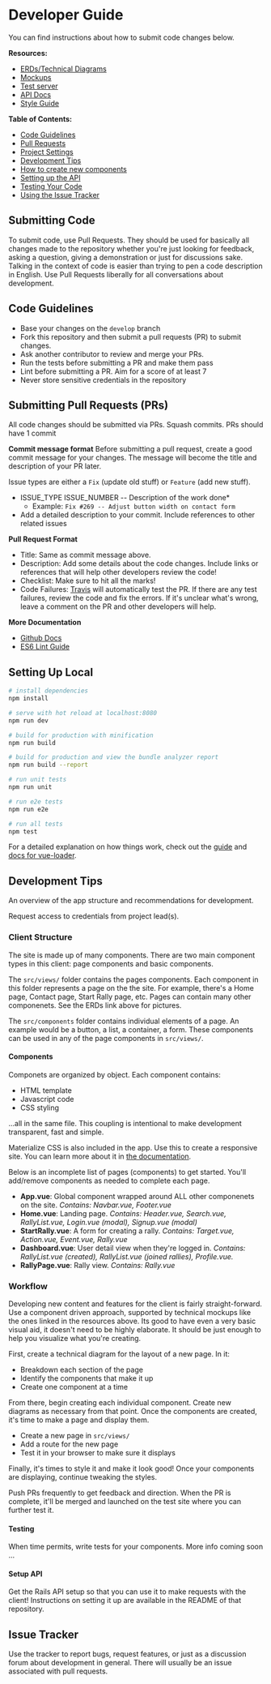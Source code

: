 # Developer Guide

You can find instructions about how to submit code changes below.

__Resources:__
* [ERDs/Technical Diagrams](https://www.dropbox.com/sh/3tloq9k7lwvd93s/AABOeQRViL_qlET9SyT04bdWa?dl=0)
* [Mockups](https://projects.invisionapp.com/share/MFIYWL1HGA6#/screens/297295391)
* [Test server](https://mcrallytest.herokuapp.com/)
* [API Docs](https://rallystarter.docs.apiary.io/)
* [Style Guide](https://github.com/airbnb/javascript#airbnb-javascript-style-guide-)

**Table of Contents:**

* [Code Guidelines](#guidelines)
* [Pull Requests](#pullrequests)
* [Project Settings](#settings)
* [Development Tips](#devtips)
* [How to create new components](#workflow)
* [Setting up the API](#api-config)
* [Testing Your Code](#testing)
* [Using the Issue Tracker](#issues)

## Submitting Code

To submit code, use Pull Requests. They should be used for basically all changes made to the repository whether you're just looking for feedback, asking a question, giving a demonstration or just for discussions sake. Talking in the context of code is easier than trying to pen a code description in English. Use Pull Requests liberally for all conversations about development.

<a name="guidelines"></a>
## Code Guidelines

- Base your changes on the `develop` branch
- Fork this repository and then submit a pull requests (PR) to submit changes.
- Ask another contributor to review and merge your PRs.
- Run the tests before submitting a PR and make them pass
- Lint before submitting a PR. Aim for a score of at least 7
- Never store sensitive credentials in the repository


<a name="pullrequests"></a>
## Submitting Pull Requests (PRs)

All code changes should be submitted via PRs. Squash commits. PRs should have 1 commit

__Commit message format__
Before submitting a pull request, create a good commit message for your changes. The message will become the title and description of your PR later.

Issue types are either a `Fix` (update old stuff) or `Feature` (add new stuff).

* ISSUE_TYPE ISSUE_NUMBER -- Description of the work done*</br>
    - Example: `Fix #269 -- Adjust button width on contact form`
* Add a detailed description to your commit. Include references to other related issues

__Pull Request Format__
- Title: Same as commit message above.
- Description: Add some details about the code changes. Include links or references that will help other developers review the code!
- Checklist: Make sure to hit all the marks!
- Code Failures: [Travis](https://docs.travis-ci.com/user/getting-started/) will automatically test the PR. If there are any test failures, review the code and fix the errors. If it's unclear what's wrong, leave a comment on the PR and other developers will help.

**More Documentation**
- [Github Docs](https://help.github.com/articles/about-pull-requests/)
- [ES6 Lint Guide](https://eslint.org/docs/rules/)


<a name="settings"></a>
## Setting Up Local

```bash
# install dependencies
npm install

# serve with hot reload at localhost:8080
npm run dev

# build for production with minification
npm run build

# build for production and view the bundle analyzer report
npm run build --report

# run unit tests
npm run unit

# run e2e tests
npm run e2e

# run all tests
npm test
```
For a detailed explanation on how things work, check out the [guide](http://vuejs-templates.github.io/webpack/) and [docs for vue-loader](http://vuejs.github.io/vue-loader).

<a name="devtips"></a>
## Development Tips

An overview of the app structure and recommendations for development.

Request access to credentials from project lead(s).

### Client Structure

The site is made up of many components. There are two main component types in this client: page components and basic components.

The `src/views/` folder contains the pages components. Each component in this folder represents a page on the the site. For example, there's a Home page, Contact page, Start Rally page, etc. Pages can contain many other componenets. See the ERDs link above for pictures.

The `src/components` folder contains individual elements of a page. An example would be a button, a list, a container, a form. These components can be used in any of the page components in `src/views/`.

#### Components

Componets are organized by object. Each component contains:

* HTML template
* Javascript code
* CSS styling

...all in the same file. This coupling is intentional to make development transparent, fast and simple.

Materialize CSS is also included in the app. Use this to create a responsive site. You can learn more about it in [the documentation](https://materializecss.com).

Below is an incomplete list of pages (components) to get started. You'll add/remove components as needed to complete each page.

- **App.vue**: Global component wrapped around ALL other componenets on the site. *Contains: Navbar.vue, Footer.vue*
- **Home.vue**: Landing page. *Contains: Header.vue, Search.vue, RallyList.vue, Login.vue (modal), Signup.vue (modal)*
- **StartRally.vue**: A form for creating a rally. *Contains: Target.vue, Action.vue, Event.vue, Rally.vue*
- **Dashboard.vue**: User detail view when they're logged in. *Contains: RallyList.vue (created), RallyList.vue (joined rallies), Profile.vue.*
- **RallyPage.vue**: Rally view. *Contains: Rally.vue*

<a name="workflow"></a>
### Workflow

Developing new content and features for the client is fairly straight-forward. Use a component driven approach, supported by technical mockups like the ones linked in the resources above. Its good to have even a very basic visual aid, it doesn't need to be highly elaborate. It should be just enough to help you visualize what you're creating.

First, create a technical diagram for the layout of a new page. In it:

- Breakdown each section of the page
- Identify the components that make it up
- Create one component at a time

From there, begin creating each individual component. Create new diagrams as necessary from that point. Once the components are created, it's time to make a page and display them.

- Create a new page in `src/views/`
- Add a route for the new page
- Test it in your browser to make sure it displays

Finally, it's times to style it and make it look good! Once your components are displaying, continue tweaking the styles.

Push PRs frequently to get feedback and direction. When the PR is complete, it'll be merged and launched on the test site where you can further test it.

<a name="testing"></a>
#### Testing

When time permits, write tests for your components. More info coming soon ...

<a name="api-config"></a>
#### Setup API

Get the Rails API setup so that you can use it to make requests with the client! Instructions on setting it up are available in the README of that repository.

<a name="issues"></a>
## Issue Tracker

Use the tracker to report bugs, request features, or just as a discussion forum about development in general. There will usually be an issue associated with pull requests.
